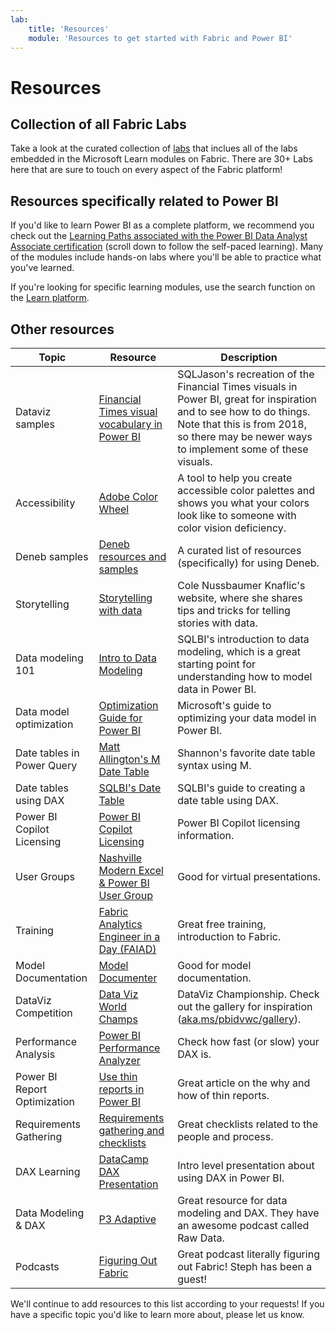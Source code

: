 ```yaml
---
lab:
    title: 'Resources'
    module: 'Resources to get started with Fabric and Power BI'
---
```


# Resources

## Collection of all Fabric Labs

Take a look at the curated collection of [labs](https://microsoftlearning.github.io/mslearn-fabric/) that inclues all of the labs embedded in the Microsoft Learn modules on Fabric. There are 30+ Labs here that are sure to touch on every aspect of the Fabric platform!

## Resources specifically related to Power BI

If you'd like to learn Power BI as a complete platform, we recommend you check out the [Learning Paths associated with the Power BI Data Analyst Associate certification](https://learn.microsoft.com/credentials/certifications/power-bi-data-analyst-associate/?azure-portal=true) (scroll down to follow the self-paced learning). Many of the modules include hands-on labs where you'll be able to practice what you've learned.

If you're looking for specific learning modules, use the search function on the [Learn platform](https://learn.microsoft.com/training/browse/?expanded=power-platform&products=power-bi).


## Other resources

| Topic | Resource | Description |
|----------|----------|------------------------------------|
| Dataviz samples | [Financial Times visual vocabulary in Power BI](https://sqljason.com/2018/12/financial-times-visual-vocabulary-power-bi-edition.html) | SQLJason's recreation of the Financial Times visuals in Power BI, great for inspiration and to see how to do things. Note that this is from 2018, so there may be newer ways to implement some of these visuals. |
| Accessibility | [Adobe Color Wheel](https://color.adobe.com/create/color-accessibility) | A tool to help you create accessible color palettes and shows you what your colors look like to someone with color vision deficiency. |
| Deneb samples | [Deneb resources and samples](https://deneb-viz.github.io/community/resources) | A curated list of resources (specifically) for using Deneb. |
| Storytelling | [Storytelling with data](https://www.storytellingwithdata.com/) | Cole Nussbaumer Knaflic's website, where she shares tips and tricks for telling stories with data. |
| Data modeling 101 | [Intro to Data Modeling](https://www.sqlbi.com/articles/session-introduction-to-data-modeling/) | SQLBI's introduction to data modeling, which is a great starting point for understanding how to model data in Power BI. |
| Data model optimization | [Optimization Guide for Power BI](https://learn.microsoft.com//power-bi/guidance/power-bi-optimization) | Microsoft's guide to optimizing your data model in Power BI. |
| Date tables in Power Query | [Matt Allington's M Date Table](https://exceleratorbi.com.au/build-reusable-calendar-table-power-query/) | Shannon's favorite date table syntax using M. |
| Date tables using DAX | [SQLBI's Date Table](https://www.sqlbi.com/articles/creating-a-simple-date-table-in-dax/) | SQLBI's guide to creating a date table using DAX. |
| Power BI Copilot Licensing | [Power BI Copilot Licensing](https://learn.microsoft.com/power-bi/create-reports/copilot-introduction) | Power BI Copilot licensing information. |
| User Groups | [Nashville Modern Excel & Power BI User Group](https://www.meetup.com/nashville-modern-excel-user-group/) | Good for virtual presentations. |
| Training | [Fabric Analytics Engineer in a Day (FAIAD)](aka.ms/FAIAD) | Great free training, introduction to Fabric. |
| Model Documentation | [Model Documenter](https://data-marc.com/model-documenter/) | Good for model documentation. |
| DataViz Competition | [Data Viz World Champs](aka.ms/pbidvwc) | DataViz Championship. Check out the gallery for inspiration ([aka.ms/pbidvwc/gallery](aka.ms/pbidvwc/gallery)). |
| Performance Analysis | [Power BI Performance Analyzer](https://learn.microsoft.com/power-bi/create-reports/desktop-performance-analyzer) | Check how fast (or slow) your DAX is. |
| Power BI Report Optimization | [Use thin reports in Power BI](https://biinsight.com/thin-reports-what-are-they-and-why-should-i-care-and-how-can-i-create-them/) | Great article on the why and how of thin reports. |
| Requirements Gathering | [Requirements gathering and checklists](https://data-goblins.com/checklists) | Great checklists related to the people and process. |
| DAX Learning | [DataCamp DAX Presentation](https://www.youtube.com/watch?v=NJufiwwPYUs) | Intro level presentation about using DAX in Power BI. |
| Data Modeling & DAX | [P3 Adaptive](https://p3adaptive.com/) | Great resource for data modeling and DAX. They have an awesome podcast called Raw Data. |
| Podcasts | [Figuring Out Fabric](https://podcast.sqlgene.com/) | Great podcast literally figuring out Fabric! Steph has been a guest! |


We'll continue to add resources to this list according to your requests! If you have a specific topic you'd like to learn more about, please let us know.
